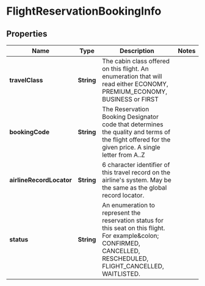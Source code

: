 
# FlightReservationBookingInfo

## Properties
Name | Type | Description | Notes
------------ | ------------- | ------------- | -------------
**travelClass** | **String** | The cabin class offered on this flight. An enumeration that will read either ECONOMY, PREMIUM_ECONOMY, BUSINESS or FIRST | 
**bookingCode** | **String** | The Reservation Booking Designator code that determines the quality and terms of the flight offered for the given price. A single letter from A..Z | 
**airlineRecordLocator** | **String** | 6 character identifier of this travel record on the airline&#39;s system. May be the same as the global record locator. | 
**status** | **String** | An enumeration to represent the reservation status for this seat on this flight. For example&amp;colon; CONFIRMED, CANCELLED, RESCHEDULED, FLIGHT_CANCELLED, WAITLISTED. | 



